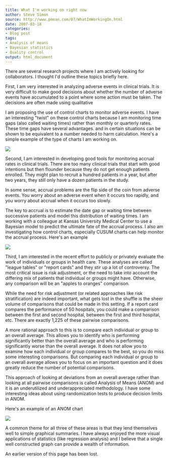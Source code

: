 ```yaml
---
title: What I'm working on right now
author: Steve Simon
source: http://www.pmean.com/07/WhatImWorkingOn.html
date: 2007-03-18
categories:
- Blog post
tags:
- Analysis of means
- Bayesian statistics
- Quality control
output: html_document
---
```


There are several research projects where I am actively looking for collaborators. I thought I'd outline these topics briefly here.

First, I am very interested in analyzing adverse events in clinical trials. It is very difficult to make good decisions about whether the number of adverse events have accumulated to a point where some action must be taken. The decisions are often made using qualitative

I am proposing the use of control charts to monitor adverse events. I have an interesting "twist" on these control charts because I am monitoring time gaps (also called waiting times) rather than monthly or quarterly rates. These time gaps have several advantages. and in certain situations can be shown to be equivalent to a number needed to harm calculation. Here's a simple example of the type of charts I am working on.

![](http://www.pmean.com/new-images/07/WhatImWorkingOn01.gif)

Second, I am interested in developing good tools for monitoring accrual rates in clinical trials. There are too many clinical trials that start with good intentions but then flounder because they do not get enough patients enrolled. They might plan to recruit a hundred patients in a year, but after two years, they still only have a dozen patients in the study.

In some sense, accrual problems are the flip side of the coin from adverse events. You worry about an adverse event when it occurs too rapidly, and you worry about accrual when it occurs too slowly.

The key to accrual is to estimate the date gap or waiting time between successive patients and model this distribution of waiting times. I am working with a colleague at Kansas University Medical Center to use a Bayesian model to predict the ultimate fate of the accrual process. I also am investigating how control charts, especially CUSUM charts can help monitor the accrual process. Here's an example

![](http://www.pmean.com/new-images/07/WhatImWorkingOn02.gif)

Third, I am interested in the recent effort to publicly or privately evaluate the work of individuals or groups in health care. These analyses are called "league tables" or "report cards" and they stir up a lot of controversy. The most critical issue is risk adjustment, or the need to take into account the differing mix of patients that individual or groups might have. Otherwise, any comparison will be an "apples to oranges" comparison.

While the need for risk adjustment (or related approaches like risk stratification) are indeed important, what gets lost in the shuffle is the sheer volume of comparisons that could be made in this setting. If a report card compares the performance of 50 hospitals, you could make a comparison between the first and second hospital, between the first and third hospital, etc. There are exactly 1,225 of these pairwise comparisons.

A more rational approach to this is to compare each individual or group to an overall average. This allows you to identify who is performing significantly better than the overall average and who is performing significantly worse than the overall average. It does not allow you to examine how each individual or group compares to the best, so you do miss some interesting comparisons. But comparing each individual or group to an overall average allows you to focus on an important question and it does greatly reduce the number of potential comparisons.

This approach of looking at deviations from an overall average rather than looking at all pairwise comparisons is called Analysis of Means (ANOM) and it is an underutilized and underappreciated methodology. I have some interesting ideas about using randomization tests to produce decision limits in ANOM.

Here's an example of an ANOM chart

![](http://www.pmean.com/new-images/07/WhatImWorkingOn03.gif)

A common theme for all three of these areas is that they lend themselves well to simple graphical summaries. I have always enjoyed the more visual applications of statistics (like regression analysis) and I believe that a single well constructed graph can provide a wealth of information.

An earlier version of this page has been lost.
